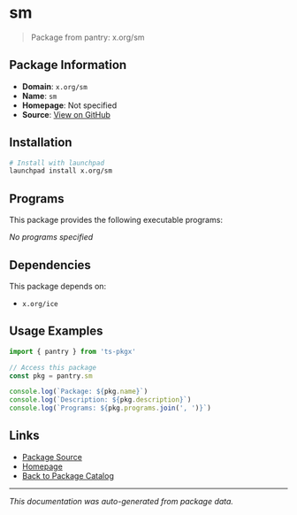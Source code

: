 # sm

> Package from pantry: x.org/sm

## Package Information

- **Domain**: `x.org/sm`
- **Name**: `sm`
- **Homepage**: Not specified
- **Source**: [View on GitHub](https://github.com/pkgxdev/pantry/tree/main/projects/x.org/sm/package.yml)

## Installation

```bash
# Install with launchpad
launchpad install x.org/sm
```

## Programs

This package provides the following executable programs:

*No programs specified*

## Dependencies

This package depends on:

- `x.org/ice`

## Usage Examples

```typescript
import { pantry } from 'ts-pkgx'

// Access this package
const pkg = pantry.sm

console.log(`Package: ${pkg.name}`)
console.log(`Description: ${pkg.description}`)
console.log(`Programs: ${pkg.programs.join(', ')}`)
```

## Links

- [Package Source](https://github.com/pkgxdev/pantry/tree/main/projects/x.org/sm/package.yml)
- [Homepage](#)
- [Back to Package Catalog](../package-catalog.md)

---

*This documentation was auto-generated from package data.*
